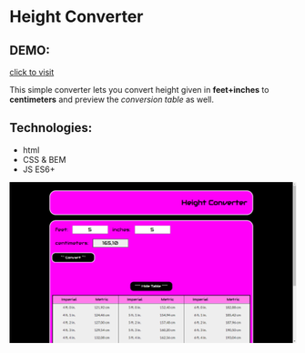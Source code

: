 # Height Converter

## DEMO:
[click to visit](https://radekw86.github.io/Height-Converter/)

This simple converter lets you convert height given in **feet+inches** to **centimeters** and preview the *conversion table* as well.

## Technologies:
<ul>
<li>html</li>
<li>CSS & BEM</li>
<li>JS ES6+</li>
</ul>
  
![Preview](images/preview.png)
